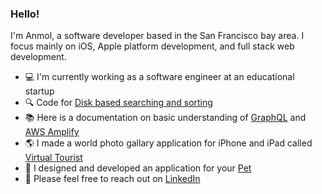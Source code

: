 ### Hello!
I'm Anmol, a software developer based in the San Francisco bay area. I focus mainly on iOS, Apple platform development, and full stack web development.

- 💻 I'm currently working as a software engineer at an educational startup
- 🔍 Code for [Disk based searching and sorting](https://github.com/anmolraibhandare/Disk_Based_Sorting_And_Searching)
- 📚 Here is a documentation on basic understanding of [GraphQL](https://graphql.org/) and [AWS Amplify](https://docs.amplify.aws/)
- 🌎 I made a world photo gallary application for iPhone and iPad called [Virtual Tourist](https://github.com/anmolraibhandare/VirtualTouristApp)
- 🐾 I designed and developed an application for your [Pet](https://github.com/anmolraibhandare/KeaApp)
- 👋 Please feel free to reach out on [LinkedIn](https://www.linkedin.com/in/anmolraib/)

<!-- [![Top Langs](https://github-readme-stats.vercel.app/api/top-langs/?username=anmolraibhandare&hide=jupyter%20notebook&layout=compact)](https://github.com/anmolraibhandare/github-readme-stats) -->
